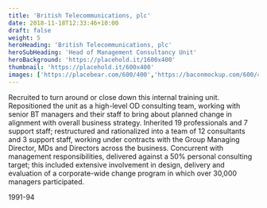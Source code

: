 ```yaml
---
title: 'British Telecommunications, plc'
date: 2018-11-18T12:33:46+10:00
draft: false
weight: 5
heroHeading: 'British Telecommunications, plc'
heroSubHeading: 'Head of Management Consultancy Unit'
heroBackground: 'https://placehold.it/1600x400'
thumbnail: 'https://placehold.it/600x400'
images: ['https://placebear.com/600/400','https://baconmockup.com/600/400','https://placebear.com/600/400','https://placekitten.com/600/400']
---
```


Recruited to turn around or close down this internal training unit.  Repositioned the unit as a high-level OD consulting team, working with senior BT managers and their staff to bring about planned change in alignment with overall business strategy.  Inherited 19 professionals and 7 support staff; restructured and rationalized into a team of 12 consultants and 3 support staff, working under contracts with the Group Managing Director, MDs and Directors across the business.  Concurrent with management responsibilities, delivered against a 50% personal consulting target; this included extensive involvement in design, delivery and evaluation of a corporate-wide change program in which over 30,000 managers participated. 

1991-94
